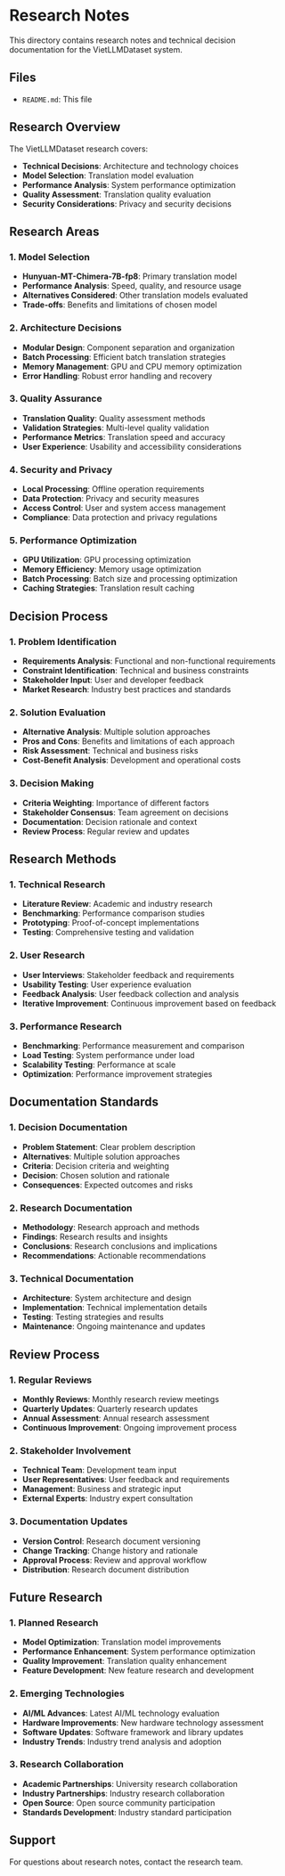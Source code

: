 # Research Notes

This directory contains research notes and technical decision documentation for the VietLLMDataset system.

## Files

- `README.md`: This file

## Research Overview

The VietLLMDataset research covers:

- **Technical Decisions**: Architecture and technology choices
- **Model Selection**: Translation model evaluation
- **Performance Analysis**: System performance optimization
- **Quality Assessment**: Translation quality evaluation
- **Security Considerations**: Privacy and security decisions

## Research Areas

### 1. Model Selection
- **Hunyuan-MT-Chimera-7B-fp8**: Primary translation model
- **Performance Analysis**: Speed, quality, and resource usage
- **Alternatives Considered**: Other translation models evaluated
- **Trade-offs**: Benefits and limitations of chosen model

### 2. Architecture Decisions
- **Modular Design**: Component separation and organization
- **Batch Processing**: Efficient batch translation strategies
- **Memory Management**: GPU and CPU memory optimization
- **Error Handling**: Robust error handling and recovery

### 3. Quality Assurance
- **Translation Quality**: Quality assessment methods
- **Validation Strategies**: Multi-level quality validation
- **Performance Metrics**: Translation speed and accuracy
- **User Experience**: Usability and accessibility considerations

### 4. Security and Privacy
- **Local Processing**: Offline operation requirements
- **Data Protection**: Privacy and security measures
- **Access Control**: User and system access management
- **Compliance**: Data protection and privacy regulations

### 5. Performance Optimization
- **GPU Utilization**: GPU processing optimization
- **Memory Efficiency**: Memory usage optimization
- **Batch Processing**: Batch size and processing optimization
- **Caching Strategies**: Translation result caching

## Decision Process

### 1. Problem Identification
- **Requirements Analysis**: Functional and non-functional requirements
- **Constraint Identification**: Technical and business constraints
- **Stakeholder Input**: User and developer feedback
- **Market Research**: Industry best practices and standards

### 2. Solution Evaluation
- **Alternative Analysis**: Multiple solution approaches
- **Pros and Cons**: Benefits and limitations of each approach
- **Risk Assessment**: Technical and business risks
- **Cost-Benefit Analysis**: Development and operational costs

### 3. Decision Making
- **Criteria Weighting**: Importance of different factors
- **Stakeholder Consensus**: Team agreement on decisions
- **Documentation**: Decision rationale and context
- **Review Process**: Regular review and updates

## Research Methods

### 1. Technical Research
- **Literature Review**: Academic and industry research
- **Benchmarking**: Performance comparison studies
- **Prototyping**: Proof-of-concept implementations
- **Testing**: Comprehensive testing and validation

### 2. User Research
- **User Interviews**: Stakeholder feedback and requirements
- **Usability Testing**: User experience evaluation
- **Feedback Analysis**: User feedback collection and analysis
- **Iterative Improvement**: Continuous improvement based on feedback

### 3. Performance Research
- **Benchmarking**: Performance measurement and comparison
- **Load Testing**: System performance under load
- **Scalability Testing**: Performance at scale
- **Optimization**: Performance improvement strategies

## Documentation Standards

### 1. Decision Documentation
- **Problem Statement**: Clear problem description
- **Alternatives**: Multiple solution approaches
- **Criteria**: Decision criteria and weighting
- **Decision**: Chosen solution and rationale
- **Consequences**: Expected outcomes and risks

### 2. Research Documentation
- **Methodology**: Research approach and methods
- **Findings**: Research results and insights
- **Conclusions**: Research conclusions and implications
- **Recommendations**: Actionable recommendations

### 3. Technical Documentation
- **Architecture**: System architecture and design
- **Implementation**: Technical implementation details
- **Testing**: Testing strategies and results
- **Maintenance**: Ongoing maintenance and updates

## Review Process

### 1. Regular Reviews
- **Monthly Reviews**: Monthly research review meetings
- **Quarterly Updates**: Quarterly research updates
- **Annual Assessment**: Annual research assessment
- **Continuous Improvement**: Ongoing improvement process

### 2. Stakeholder Involvement
- **Technical Team**: Development team input
- **User Representatives**: User feedback and requirements
- **Management**: Business and strategic input
- **External Experts**: Industry expert consultation

### 3. Documentation Updates
- **Version Control**: Research document versioning
- **Change Tracking**: Change history and rationale
- **Approval Process**: Review and approval workflow
- **Distribution**: Research document distribution

## Future Research

### 1. Planned Research
- **Model Optimization**: Translation model improvements
- **Performance Enhancement**: System performance optimization
- **Quality Improvement**: Translation quality enhancement
- **Feature Development**: New feature research and development

### 2. Emerging Technologies
- **AI/ML Advances**: Latest AI/ML technology evaluation
- **Hardware Improvements**: New hardware technology assessment
- **Software Updates**: Software framework and library updates
- **Industry Trends**: Industry trend analysis and adoption

### 3. Research Collaboration
- **Academic Partnerships**: University research collaboration
- **Industry Partnerships**: Industry research collaboration
- **Open Source**: Open source community participation
- **Standards Development**: Industry standard participation

## Support

For questions about research notes, contact the research team.
